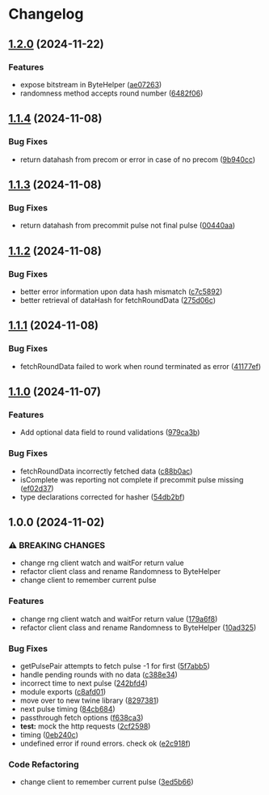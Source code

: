 # Changelog

## [1.2.0](https://github.com/buff-beacon-project/curby-js-client/compare/v1.1.4...v1.2.0) (2024-11-22)


### Features

* expose bitstream in ByteHelper ([ae07263](https://github.com/buff-beacon-project/curby-js-client/commit/ae072631527663c9e90541bf2f6237e585a540c8))
* randomness method accepts round number ([6482f06](https://github.com/buff-beacon-project/curby-js-client/commit/6482f06ac85ca735ea2a8b56c7ee4b1f04229cfe))

## [1.1.4](https://github.com/buff-beacon-project/curby-js-client/compare/v1.1.3...v1.1.4) (2024-11-08)


### Bug Fixes

* return datahash from precom or error in case of no precom ([9b940cc](https://github.com/buff-beacon-project/curby-js-client/commit/9b940ccfcf402e8e8b36fb547d7e8e7891ecfa56))

## [1.1.3](https://github.com/buff-beacon-project/curby-js-client/compare/v1.1.2...v1.1.3) (2024-11-08)


### Bug Fixes

* return datahash from precommit pulse not final pulse ([00440aa](https://github.com/buff-beacon-project/curby-js-client/commit/00440aa15d5799fcf265f843bc7d02cec1c34880))

## [1.1.2](https://github.com/buff-beacon-project/curby-js-client/compare/v1.1.1...v1.1.2) (2024-11-08)


### Bug Fixes

* better error information upon data hash mismatch ([c7c5892](https://github.com/buff-beacon-project/curby-js-client/commit/c7c5892ff405f68b178d23141b43f977b4f13825))
* better retrieval of dataHash for fetchRoundData ([275d06c](https://github.com/buff-beacon-project/curby-js-client/commit/275d06c6ebff3485022bcf7bea287b8acb69f17b))

## [1.1.1](https://github.com/buff-beacon-project/curby-js-client/compare/v1.1.0...v1.1.1) (2024-11-08)


### Bug Fixes

* fetchRoundData failed to work when round terminated as error ([41177ef](https://github.com/buff-beacon-project/curby-js-client/commit/41177efb953075655067b908d7e95d8e42ce41cb))

## [1.1.0](https://github.com/buff-beacon-project/curby-js-client/compare/v1.0.0...v1.1.0) (2024-11-07)


### Features

* Add optional data field to round validations ([979ca3b](https://github.com/buff-beacon-project/curby-js-client/commit/979ca3b27988c715e9f0f0325b7bfff97262fdf1))


### Bug Fixes

* fetchRoundData incorrectly fetched data ([c88b0ac](https://github.com/buff-beacon-project/curby-js-client/commit/c88b0ac41fbe846eca3754fc1c536c37f9a9da61))
* isComplete was reporting not complete if precommit pulse missing ([ef02d37](https://github.com/buff-beacon-project/curby-js-client/commit/ef02d375d38b83cf16bf02afe434d760dd58bc94))
* type declarations corrected for hasher ([54db2bf](https://github.com/buff-beacon-project/curby-js-client/commit/54db2bfee312db8b956a31c60744d9382b2f0f16))

## 1.0.0 (2024-11-02)


### ⚠ BREAKING CHANGES

* change rng client watch and waitFor return value
* refactor client class and rename Randomness to ByteHelper
* change client to remember current pulse

### Features

* change rng client watch and waitFor return value ([179a6f8](https://github.com/buff-beacon-project/curby-js-client/commit/179a6f814788f0ada8e6bb5b0649566a76d5997b))
* refactor client class and rename Randomness to ByteHelper ([10ad325](https://github.com/buff-beacon-project/curby-js-client/commit/10ad325de21eb537e4a2b1c1dca3513d394293b3))


### Bug Fixes

* getPulsePair attempts to fetch pulse -1 for first ([5f7abb5](https://github.com/buff-beacon-project/curby-js-client/commit/5f7abb5e034010c015a2d89ab8678bdd462381f5))
* handle pending rounds with no data ([c388e34](https://github.com/buff-beacon-project/curby-js-client/commit/c388e34153eb889868e0e446fc633fa89d281995))
* incorrect time to next pulse ([242bfd4](https://github.com/buff-beacon-project/curby-js-client/commit/242bfd4b7c47eaea96603cfd2dd5318253accdbf))
* module exports ([c8afd01](https://github.com/buff-beacon-project/curby-js-client/commit/c8afd011972b47b77ce595338a8fd468f735257e))
* move over to new twine library ([8297381](https://github.com/buff-beacon-project/curby-js-client/commit/82973818f9500382cfb57dd8b9491dba0ceb5685))
* next pulse timing ([84cb684](https://github.com/buff-beacon-project/curby-js-client/commit/84cb6849adc5a2e9d975362db221f15058877438))
* passthrough fetch options ([f638ca3](https://github.com/buff-beacon-project/curby-js-client/commit/f638ca385cc4e8ec936de086e8345c3353409038))
* **test:** mock the http requests ([2cf2598](https://github.com/buff-beacon-project/curby-js-client/commit/2cf2598789e56a20c1157005712545c12cb67e85))
* timing ([0eb240c](https://github.com/buff-beacon-project/curby-js-client/commit/0eb240cd65e1a87bd370ab61dcdd443522d1cbf0))
* undefined error if round errors. check ok ([e2c918f](https://github.com/buff-beacon-project/curby-js-client/commit/e2c918f923e214ffac3f3cd1b1733e9ef65cb985))


### Code Refactoring

* change client to remember current pulse ([3ed5b66](https://github.com/buff-beacon-project/curby-js-client/commit/3ed5b66e7507ec5e3b1cb4ab3c1f0cdfb07f704c))
